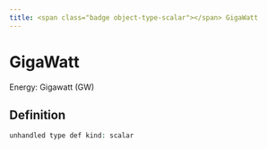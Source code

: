 ```yaml
---
title: <span class="badge object-type-scalar"></span> GigaWatt
---
```

# <span class="badge object-type-scalar"></span> GigaWatt

Energy: Gigawatt (GW)

## Definition

```php
unhandled type def kind: scalar
```
